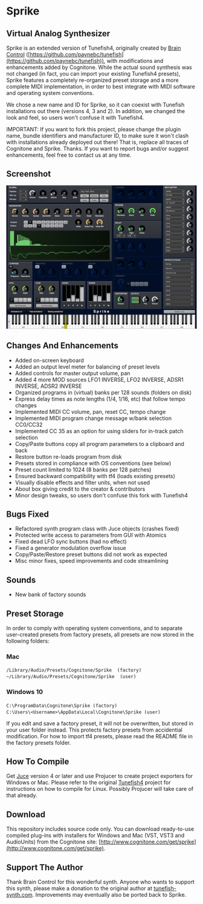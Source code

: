 # Sprike

## Virtual Analog Synthesizer

Sprike is an extended version of Tunefish4, originally created by [Brain Control](http://tunefish-synth.com) ([https://github.com/paynebc/tunefish](https://github.com/paynebc/tunefish)), with modifications and enhancements added by Cognitone. While the actual sound synthesis was not changed (in fact, you can import your existing Tunefish4 presets), Sprike features a completely re-organized preset storage and a more complete MIDI implementation, in order to best integrate with MIDI software and operating system conventions. 

We chose a new name and ID for Sprike, so it can coexist with Tunefish installations out there (versions 4, 3 and 2). In addition, we changed the look and feel, so users won't confuse it with Tunefish4.

IMPORTANT: If you want to fork this project, please change the plugin name, bundle identifiers and manufacturer ID, to make sure it won't clash with installations already deployed out there! That is, replace all traces of Cognitone and Sprike. Thanks. If you want to report bugs and/or suggest enhancements, feel free to contact us at any time.

## Screenshot

![Screenshot](https://github.com/cognitone/sprike/blob/master/media/screenshot.jpg)

## Changes And Enhancements

* Added on-screen keyboard
* Added an output level meter for balancing of preset levels
* Added controls for master output volume, pan
* Added 4 more MOD sources LFO1 INVERSE, LFO2 INVERSE, ADSR1 INVERSE, ADSR2 INVERSE
* Organized programs in (virtual) banks per 128 sounds (folders on disk)
* Express delay times as note lengths (1/4, 1/16, etc) that follow tempo changes
* Implemented MIDI CC volume, pan, reset CC, tempo change
* Implemented MIDI program change message w/bank selection CC0/CC32
* Implemented CC 35 as an option for using sliders for in-track patch selection
* Copy/Paste buttons copy all program parameters to a clipboard and back
* Restore button re-loads program from disk
* Presets stored in compliance with OS conventions (see below)
* Preset count limited to 1024 (8 banks per 128 patches)
* Ensured backward compatibility with tf4 (loads existing presets)
* Visually disable effects and filter units, when not used
* About box giving credit to the creator & contributors
* Minor design tweaks, so users don't confuse this fork with Tunefish4


## Bugs Fixed

* Refactored synth program class with Juce objects (crashes fixed)
* Protected write access to parameters from GUI with Atomics
* Fixed dead LFO sync buttons (had no effect)
* Fixed a generator modulation overflow issue
* Copy/Paste/Restore preset buttons did not work as expected
* Misc minor fixes, speed improvements and code streamlining

## Sounds

* New bank of factory sounds

## Preset Storage

In order to comply with operating system conventions, and to separate user-created presets from factory presets, all presets are now stored in the following folders:

### Mac
`/Library/Audio/Presets/Cognitone/Sprike  (factory)`      
`~/Library/Audio/Presets/Cognitone/Sprike  (user)`      

### Windows 10
`C:\ProgramData\Cognitone\Sprike (factory)`      
`C:\Users\<Username>\AppData\Local\Cognitone\Sprike (user)`      

If you edit and save a factory preset, it will not be overwritten, but stored in your user folder instead. This protects factory presets from accidential modification. For how to import tf4 presets, please read the README file in the factory presets folder.

## How To Compile

Get [Juce](https://www.juce.com) version 4 or later and use Projucer to create project exporters for Windows or Mac. Please refer to the original [Tunefish4](https://github.com/paynebc/tunefish) project for instructions on how to compile for Linux. Possibly Projucer will take care of that already.

## Download

This repository includes source code only. You can download ready-to-use compiled plug-ins with installers for Windows and Mac (VST, VST3 and AudioUnits) from the Cognitone site: [http://www.cognitone.com/get/sprike](http://www.cognitone.com/get/sprike).

## Support The Author

Thank Brain Control for this wonderful synth. Anyone who wants to support this synth, please make a donation to the original author at [tunefish-synth.com](http://tunefish-synth.com). Improvements may eventually also be ported back to Sprike. 
